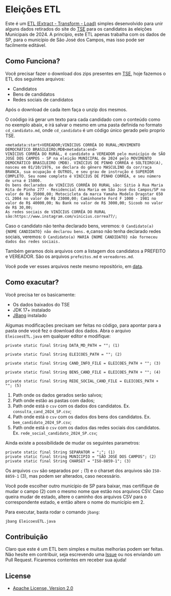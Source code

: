 # Eleições ETL

Este é um [ETL (Extract - Transform - Load)](https://www.ibm.com/br-pt/topics/etl) simples desenvolvido para unir alguns dados retirados do site do [TSE](https://dadosabertos.tse.jus.br/dataset/candidatos-2024) para os candidatos às eleições Municipais de 2024. A princípio, este ETL apenas trabalha com os dados de SP, para o município de São José dos Campos, mas isso pode ser facilmente editável.

## Como Funciona?

Você precisar fazer o download dos zips presentes em [TSE](https://dadosabertos.tse.jus.br/dataset/candidatos-2024), hoje fazemos o ETL dos seguintes arquivos:

* Candidatos
* Bens de candidatos
* Redes sociais de candidatos

Após o download de cada item faça o unzip dos mesmos. 

O coódigo irá gerar um texto para cada candidado com o conteúdo como no exemplo abaix, e irá salvar o mesmo em uma pasta definida no formato `cd_candidato.md`, onde `cd_candidato` é um código único gerado pelo proprio TSE.

```{md}
<metadata:start>VEREADOR;VINÍCIUS CORRÊA DO RURAL;MOVIMENTO DEMOCRÁTICO BRASILEIRO;MDB<metadata:end>
VINÍCIUS CORRÊA DO RURAL, é candidato a VEREADOR pelo município de SÃO JOSÉ DOS CAMPOS - SP na eleição MUNICIPAL de 2024 pelo MOVIMENTO DEMOCRÁTICO BRASILEIRO (MDB). VINÍCIUS DE PINHO CORRÊA é SOLTEIRO(A), nasceu em 01/10/1976, se declara do gênero MASCULINO da cor/raça BRANCA, sua ocupação é OUTROS, e seu grau de instrução é SUPERIOR COMPLETO. Seu nome completo é VINÍCIUS DE PINHO CORRÊA, e seu número de urna é 15000.
Os bens declarados de VINÍCIUS CORRÊA DO RURAL são: Sitio à Rua Maria Rita de Pinho 277 - Residencial Ana Maria em São José dos Campos/SP no valor de R$ 35000,00; Motocicleta da marca Yamaha Modelo Dragstar 650 CL 2004 no valor de R$ 23000,00; Caminhonete Ford F 1000 - 1981 no valor de R$ 40000,00; Nu Bank no valor de R$ 3000,00; Sicoob no valor de R$ 30,00; 
As redes sociais de VINÍCIUS CORRÊA DO RURAL são:https://www.instagram.com/vinicius.correa77/;
```

Caso o candidato não tenha declarado bens, veremos: `O Candidato(a) {NOME CANDIDATO} não declarou bens.` e,canso não tenha declarado redes sociais, veremos: `O Candidato(a) MARIA {NOME CANDIDATO} não forneceu dados das redes sociais.`

Também geramos dois arquivos com a listagem dos candidatos a PREFEITO e VEREADOR. São os arquivos `prefeitos.md` e `vereadores.md`.

Você pode ver esses arquivos neste mesmo repositório, em [data](https://github.com/TapiocaAberta/eleicoes-chatbot/tree/main/data).
## Como exacutar?

Você precisa ter os basicamente:

- Os dados baixados do TSE
- JDK 17+ instalado
- [JBang](https://www.jbang.dev/) instalado

Algumas modificações precisam ser feitas no código, para apontar para a pasta onde você fez o download dos dados. Abra o arquivo `EleicoesETL.java` em qualquer editor e modifique:

```{java}
private static final String DATA_MD_PATH = ""; (1)

private static final String ELEICOES_PATH = ""; (2)

private static final String CAND_INFO_FILE = ELEICOES_PATH + ""; (3)

private static final String BENS_CAND_FILE = ELEICOES_PATH + ""; (4)

private static final String REDE_SOCIAL_CAND_FILE = ELEICOES_PATH + ""; (5)
```

1. Path onde os dados gerados serão salvos;
2. Path onde estão as pastas com dados;
3. Path onde está o `csv` com os dados dos candidatos. Ex. `consulta_cand_2024_SP.csv`;
4. Path onde está o `csv` com os dados dos bens dos candidatos. Ex. `bem_candidato_2024_SP.csv`;
5. Path onde está o `csv` com os dados das redes sociais dos candidatos. Ex. `rede_social_candidato_2024_SP.csv`;

Ainda existe a possibilidade de mudar os seguintes parametros:

```{java}
private static final String SEPARATOR = ";"; (1)
private static final String MUNICIPIO = "SÃO JOSÉ DOS CAMPOS"; (2)
private static final String CHARSET = "ISO-8859-1"; (3)
```

Os arquivos `csv` são separados por `;` (1) e o charset dos arquivos são `ISO-8859-1` (3), mas podem ser alterados, caso necessário.

Você pode escolher outro municipio de SP para baixar, mas certifique de mudar o campo (2) com o mesmo nome que estão nos arquivos CSV. Caso queira mudar de estado, altere o caminho dos arquivos CSV para o correspondente estado, e então altere o nome do município em 2.

Para executar, basta rodar o comando `jbang`:

```
jbang EleicoesETL.java
```

## Contribuição

Claro que este é um ETL bem simples e muitas melhorias podem ser feitas. Não hesite em contribuir, seja escrevendo uma [Issue](https://github.com/TapiocaAberta/eleicoes-chatbot/issues) ou nos enviando um Pull Request. Ficaremos contentes em receber sua ajuda!

## License

* [Apache License, Version 2.0](https://www.apache.org/licenses/LICENSE-2.0)